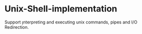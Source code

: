 # Unix-Shell-implementation
Support ןnterpreting and executing unix commands, pipes and I/O Redirection.
